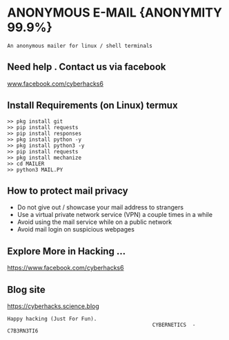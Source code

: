 # ANONYMOUS E-MAIL {ANONYMITY 99.9%}
```
An anonymous mailer for linux / shell terminals
```
## Need help . Contact us via facebook
www.facebook.com/cyberhacks6

## Install Requirements (on Linux) termux
```
>> pkg install git 
>> pip install requests
>> pip install responses 
>> pkg install python -y 
>> pkg install python3 -y 
>> pip install requests
>> pkg install mechanize 
>> cd MAILER
>> python3 MAIL.PY

```


## How to protect mail privacy
* Do not give out / showcase your mail address to strangers 
* Use a virtual private network service (VPN) a couple times in a while 
* Avoid using the mail  service while on a public network 
* Avoid mail login on suspicious webpages  

## Explore More in Hacking ...
https://www.facebook.com/cyberhacks6

## Blog site 
https://cyberhacks.science.blog

~~~
Happy hacking (Just For Fun).
                                               CYBERNETICS  -  C7B3RN3TI6
~~~

